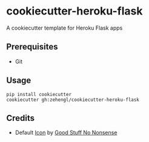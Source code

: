 # cookiecutter-heroku-flask

A cookiecutter template for Heroku Flask apps

## Prerequisites

- Git

## Usage

    pip install cookiecutter
    cookiecutter gh:zehengl/cookiecutter-heroku-flask

## Credits

- Default [Icon](https://www.iconfinder.com/icons/811462/information_mark_question_sign_icon) by [Good Stuff No Nonsense](https://www.iconfinder.com/Field5)
